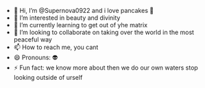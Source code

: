 - 👋 Hi, I’m @Supernova0922 and i love pancakes 🥞 
- 👀 I’m interested in beauty and divinity 
- 🌱 I’m currently learning to get out of yhe matrix
- 💞️ I’m looking to collaborate on taking over the world in the most peaceful way 
- 📫 How to reach me, you cant
- 😄 Pronouns: 👽 
- ⚡ Fun fact: we know more about then we do our own waters stop looking outside of urself 

<!---
Supernova0922/Supernova0922 is a ✨ special ✨ repository because its `README.md` (this file) appears on your GitHub profile.
You can click the Preview link to take a look at your changes.
--->

